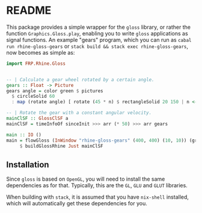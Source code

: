 # README

This package provides a simple wrapper for the `gloss` library,
or rather the function `Graphics.Gloss.play`,
enabling you to write `gloss` applications as signal functions.
An example "gears" program, which you can run as `cabal run rhine-gloss-gears`
or `stack build && stack exec rhine-gloss-gears`,
now becomes as simple as:

```haskell
import FRP.Rhine.Gloss


-- | Calculate a gear wheel rotated by a certain angle.
gears :: Float -> Picture
gears angle = color green $ pictures
  $ circleSolid 60
  : map (rotate angle) [ rotate (45 * n) $ rectangleSolid 20 150 | n <- [0..3] ]

-- | Rotate the gear with a constant angular velocity.
mainClSF :: GlossClSF a
mainClSF = timeInfoOf sinceInit >>> arr (* 50) >>> arr gears

main :: IO ()
main = flowGloss (InWindow "rhine-gloss-gears" (400, 400) (10, 10)) (greyN 0.3) 30
     $ buildGlossRhine Just mainClSF
```

## Installation

Since `gloss` is based on `OpenGL`,
you will need to install the same dependencies as for that.
Typically, this are the `GL`, `GLU` and `GLUT` libraries.

When building with `stack`, it is assumed that you have `nix-shell` installed,
which will automatically get these dependencies for you.
